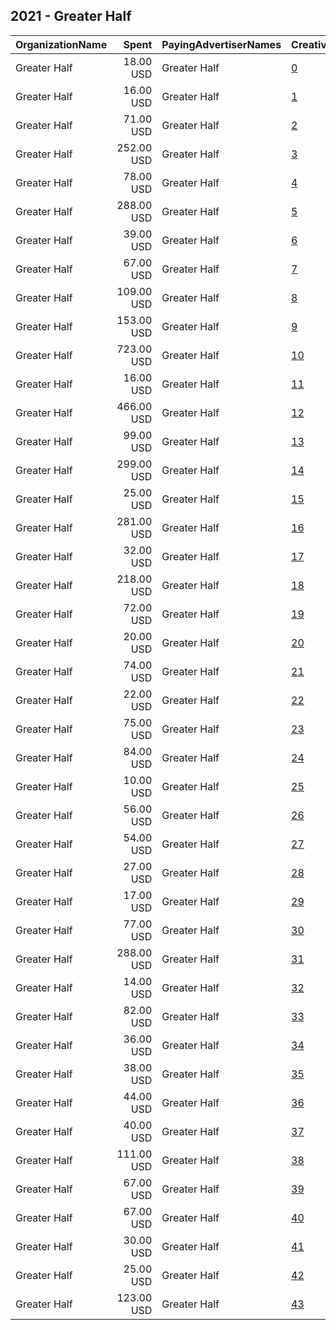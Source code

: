 ## 2021 - Greater Half 
|OrganizationName|Spent|PayingAdvertiserNames|CreativeUrls|Impressions|Genders|AgeBrackets|CountryCodes|BillingAddresses|CandidateBallotInformation|
|:---|---:|:---|:---|---:|:---|:---|:---|:---|:---|
|Greater Half|18.00 USD|Greater Half|[0](https://www.snap.com/political-ads/asset/98d5b9037e59f91f6aaaa97795be0da48df49d95355e860be405f4b08d2a6d94?mediaType=png)|2,346||18+|united states|US||
|Greater Half|16.00 USD|Greater Half|[1](https://www.snap.com/political-ads/asset/a39a8dfe7d934b59744b88351eb01ec5b36c13c91fafe3da016510ab2e3333b1?mediaType=png)|1,651||18+|united states|US||
|Greater Half|71.00 USD|Greater Half|[2](https://www.snap.com/political-ads/asset/a39a8dfe7d934b59744b88351eb01ec5b36c13c91fafe3da016510ab2e3333b1?mediaType=png)|9,175||18+|united states|US||
|Greater Half|252.00 USD|Greater Half|[3](https://www.snap.com/political-ads/asset/ee7fe3ff15951086f372f55b04220ca64a75bddae4ed9e2991842d314db27eb0?mediaType=png)|22,991||18+|united states|US||
|Greater Half|78.00 USD|Greater Half|[4](https://www.snap.com/political-ads/asset/a0d58b33a35702aa711ad1c74cce7c9272daa4bbf32ccf61bbb738e0645e52cb?mediaType=png)|6,059||18+|united states|US||
|Greater Half|288.00 USD|Greater Half|[5](https://www.snap.com/political-ads/asset/ee7fe3ff15951086f372f55b04220ca64a75bddae4ed9e2991842d314db27eb0?mediaType=png)|24,102||18+|united states|US||
|Greater Half|39.00 USD|Greater Half|[6](https://www.snap.com/political-ads/asset/a39a8dfe7d934b59744b88351eb01ec5b36c13c91fafe3da016510ab2e3333b1?mediaType=png)|4,809||18+|united states|US||
|Greater Half|67.00 USD|Greater Half|[7](https://www.snap.com/political-ads/asset/a39a8dfe7d934b59744b88351eb01ec5b36c13c91fafe3da016510ab2e3333b1?mediaType=png)|8,579||18+|united states|US||
|Greater Half|109.00 USD|Greater Half|[8](https://www.snap.com/political-ads/asset/381896facb9f2441bbade1a8b33bd4d414944cb81b76aab1568706837ff45c1a?mediaType=mp4)|33,677||18+|united states|US||
|Greater Half|153.00 USD|Greater Half|[9](https://www.snap.com/political-ads/asset/a0d58b33a35702aa711ad1c74cce7c9272daa4bbf32ccf61bbb738e0645e52cb?mediaType=png)|14,567||18+|united states|US||
|Greater Half|723.00 USD|Greater Half|[10](https://www.snap.com/political-ads/asset/190d5b040f01a483b0519f8383264b8f5953887cb434a09464323c906c7b7292?mediaType=png)|162,605||18+|united states|US||
|Greater Half|16.00 USD|Greater Half|[11](https://www.snap.com/political-ads/asset/7ad54db3eba2994b56997caecd09498314a2b5c25100dcad85ea1e0007a30e7e?mediaType=png)|1,928||18+|united states|US||
|Greater Half|466.00 USD|Greater Half|[12](https://www.snap.com/political-ads/asset/cee814c7b53903ea08c9e3555ca1c0151361481e3be21a91409045eb542a2864?mediaType=png)|150,660||18+|united states|US||
|Greater Half|99.00 USD|Greater Half|[13](https://www.snap.com/political-ads/asset/cee814c7b53903ea08c9e3555ca1c0151361481e3be21a91409045eb542a2864?mediaType=png)|39,145||18+|united states|US||
|Greater Half|299.00 USD|Greater Half|[14](https://www.snap.com/political-ads/asset/ee7fe3ff15951086f372f55b04220ca64a75bddae4ed9e2991842d314db27eb0?mediaType=png)|30,035||18+|united states|US||
|Greater Half|25.00 USD|Greater Half|[15](https://www.snap.com/political-ads/asset/98d5b9037e59f91f6aaaa97795be0da48df49d95355e860be405f4b08d2a6d94?mediaType=png)|2,019||18+|united states|US||
|Greater Half|281.00 USD|Greater Half|[16](https://www.snap.com/political-ads/asset/ee7fe3ff15951086f372f55b04220ca64a75bddae4ed9e2991842d314db27eb0?mediaType=png)|36,286||18+|united states|US||
|Greater Half|32.00 USD|Greater Half|[17](https://www.snap.com/political-ads/asset/a39a8dfe7d934b59744b88351eb01ec5b36c13c91fafe3da016510ab2e3333b1?mediaType=png)|4,585||18+|united states|US||
|Greater Half|218.00 USD|Greater Half|[18](https://www.snap.com/political-ads/asset/ee7fe3ff15951086f372f55b04220ca64a75bddae4ed9e2991842d314db27eb0?mediaType=png)|20,928||18+|united states|US||
|Greater Half|72.00 USD|Greater Half|[19](https://www.snap.com/political-ads/asset/a0d58b33a35702aa711ad1c74cce7c9272daa4bbf32ccf61bbb738e0645e52cb?mediaType=png)|6,063||18+|united states|US||
|Greater Half|20.00 USD|Greater Half|[20](https://www.snap.com/political-ads/asset/e8b860398eb9bcc368e05289e86c2bb0f49b58c4270107c45ba56827702b65e4?mediaType=png)|2,288||18+|united states|US||
|Greater Half|74.00 USD|Greater Half|[21](https://www.snap.com/political-ads/asset/a0d58b33a35702aa711ad1c74cce7c9272daa4bbf32ccf61bbb738e0645e52cb?mediaType=png)|8,643||18+|united states|US||
|Greater Half|22.00 USD|Greater Half|[22](https://www.snap.com/political-ads/asset/7ad54db3eba2994b56997caecd09498314a2b5c25100dcad85ea1e0007a30e7e?mediaType=png)|2,314||18+|united states|US||
|Greater Half|75.00 USD|Greater Half|[23](https://www.snap.com/political-ads/asset/a0d58b33a35702aa711ad1c74cce7c9272daa4bbf32ccf61bbb738e0645e52cb?mediaType=png)|9,172||18+|united states|US||
|Greater Half|84.00 USD|Greater Half|[24](https://www.snap.com/political-ads/asset/7ad54db3eba2994b56997caecd09498314a2b5c25100dcad85ea1e0007a30e7e?mediaType=png)|10,746||18+|united states|US||
|Greater Half|10.00 USD|Greater Half|[25](https://www.snap.com/political-ads/asset/98d5b9037e59f91f6aaaa97795be0da48df49d95355e860be405f4b08d2a6d94?mediaType=png)|1,238||18+|united states|US||
|Greater Half|56.00 USD|Greater Half|[26](https://www.snap.com/political-ads/asset/7ad54db3eba2994b56997caecd09498314a2b5c25100dcad85ea1e0007a30e7e?mediaType=png)|6,382||18+|united states|US||
|Greater Half|54.00 USD|Greater Half|[27](https://www.snap.com/political-ads/asset/98d5b9037e59f91f6aaaa97795be0da48df49d95355e860be405f4b08d2a6d94?mediaType=png)|7,031||18+|united states|US||
|Greater Half|27.00 USD|Greater Half|[28](https://www.snap.com/political-ads/asset/190d5b040f01a483b0519f8383264b8f5953887cb434a09464323c906c7b7292?mediaType=png)|8,299||18+|united states|US||
|Greater Half|17.00 USD|Greater Half|[29](https://www.snap.com/political-ads/asset/e8b860398eb9bcc368e05289e86c2bb0f49b58c4270107c45ba56827702b65e4?mediaType=png)|2,026||18+|united states|US||
|Greater Half|77.00 USD|Greater Half|[30](https://www.snap.com/political-ads/asset/e8b860398eb9bcc368e05289e86c2bb0f49b58c4270107c45ba56827702b65e4?mediaType=png)|9,848||18+|united states|US||
|Greater Half|288.00 USD|Greater Half|[31](https://www.snap.com/political-ads/asset/ee7fe3ff15951086f372f55b04220ca64a75bddae4ed9e2991842d314db27eb0?mediaType=png)|36,136||18+|united states|US||
|Greater Half|14.00 USD|Greater Half|[32](https://www.snap.com/political-ads/asset/7ad54db3eba2994b56997caecd09498314a2b5c25100dcad85ea1e0007a30e7e?mediaType=png)|2,023||18+|united states|US||
|Greater Half|82.00 USD|Greater Half|[33](https://www.snap.com/political-ads/asset/7ad54db3eba2994b56997caecd09498314a2b5c25100dcad85ea1e0007a30e7e?mediaType=png)|9,123||18+|united states|US||
|Greater Half|36.00 USD|Greater Half|[34](https://www.snap.com/political-ads/asset/98d5b9037e59f91f6aaaa97795be0da48df49d95355e860be405f4b08d2a6d94?mediaType=png)|4,579||18+|united states|US||
|Greater Half|38.00 USD|Greater Half|[35](https://www.snap.com/political-ads/asset/a39a8dfe7d934b59744b88351eb01ec5b36c13c91fafe3da016510ab2e3333b1?mediaType=png)|3,176||18+|united states|US||
|Greater Half|44.00 USD|Greater Half|[36](https://www.snap.com/political-ads/asset/98d5b9037e59f91f6aaaa97795be0da48df49d95355e860be405f4b08d2a6d94?mediaType=png)|5,949||18+|united states|US||
|Greater Half|40.00 USD|Greater Half|[37](https://www.snap.com/political-ads/asset/a39a8dfe7d934b59744b88351eb01ec5b36c13c91fafe3da016510ab2e3333b1?mediaType=png)|4,589||18+|united states|US||
|Greater Half|111.00 USD|Greater Half|[38](https://www.snap.com/political-ads/asset/a0d58b33a35702aa711ad1c74cce7c9272daa4bbf32ccf61bbb738e0645e52cb?mediaType=png)|10,898||18+|united states|US||
|Greater Half|67.00 USD|Greater Half|[39](https://www.snap.com/political-ads/asset/e8b860398eb9bcc368e05289e86c2bb0f49b58c4270107c45ba56827702b65e4?mediaType=png)|8,571||18+|united states|US||
|Greater Half|67.00 USD|Greater Half|[40](https://www.snap.com/political-ads/asset/190d5b040f01a483b0519f8383264b8f5953887cb434a09464323c906c7b7292?mediaType=png)|14,470||18+|united states|US||
|Greater Half|30.00 USD|Greater Half|[41](https://www.snap.com/political-ads/asset/cee814c7b53903ea08c9e3555ca1c0151361481e3be21a91409045eb542a2864?mediaType=png)|4,291||18+|united states|US||
|Greater Half|25.00 USD|Greater Half|[42](https://www.snap.com/political-ads/asset/98d5b9037e59f91f6aaaa97795be0da48df49d95355e860be405f4b08d2a6d94?mediaType=png)|2,644||18+|united states|US||
|Greater Half|123.00 USD|Greater Half|[43](https://www.snap.com/political-ads/asset/7ad54db3eba2994b56997caecd09498314a2b5c25100dcad85ea1e0007a30e7e?mediaType=png)|11,938||18+|united states|US||
